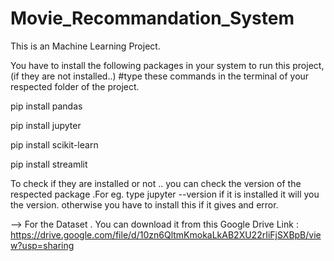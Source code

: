 # Movie_Recommandation_System
This is an Machine Learning Project. 

You have to install the following packages in your system to run this project, (if they are not installed..)
#type these commands in the terminal of your respected folder of the project.

pip install pandas

pip install jupyter

pip install scikit-learn

pip install streamlit

To check if they are installed or not .. you can check the version of the respected package .For eg. type   jupyter --version   if it is installed it will you the version. otherwise you have to install this if it gives and error.

-->  For the Dataset . You can download it from this Google Drive Link : https://drive.google.com/file/d/10zn6QltmKmokaLkAB2XU22rIiFjSXBpB/view?usp=sharing
